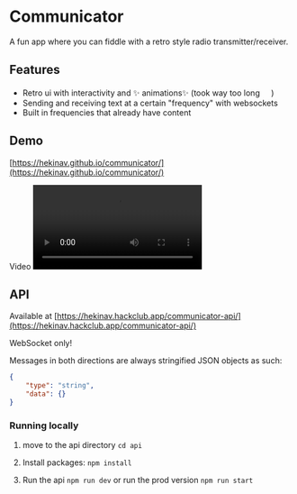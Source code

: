 # Communicator

A fun app where you can fiddle with a retro style radio transmitter/receiver.

## Features
- Retro ui with interactivity and :sparkles: animations:sparkles: (took way too long <img src="https://emoji.slack-edge.com/T0266FRGM/heavysob/55bf09f6c9d93d08.png" width="16">)
- Sending and receiving text at a certain "frequency" with websockets
- Built in frequencies that already have content

## Demo
[https://hekinav.github.io/communicator/](https://hekinav.github.io/communicator/)

Video
<video controls src="https://hc-cdn.hel1.your-objectstorage.com/s/v3/847aafd9b754d3c18d58caf63231d517589d5b9f_comm_demo.mp4" title="Title"></video>

## API

Available at [https://hekinav.hackclub.app/communicator-api/](https://hekinav.hackclub.app/communicator-api/) 

WebSocket only!

Messages in both directions are always stringified JSON objects as such: 

```json
{
    "type": "string",
    "data": {}
}
```

### Running locally

1. move to the api directory `cd api`

2. Install packages: `npm install`

3. Run the api `npm run dev` or run the prod version `npm run start`